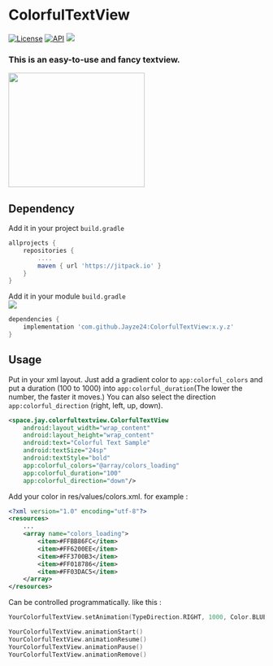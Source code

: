 # ColorfulTextView
[![License](https://img.shields.io/badge/License-Apache_2.0-orange.svg)](https://opensource.org/licenses/Apache-2.0)
[![API](https://img.shields.io/badge/API-23%2B-blue.svg?style=flat)](https://android-arsenal.com/api?level=23)
[![](https://jitpack.io/v/Jayze24/ColorfulTextView.svg)](https://jitpack.io/#Jayze24/ColorfulTextView)

### This is an easy-to-use and fancy textview.
<img src="https://github.com/Jayze24/ColorfulTextView/blob/main/sample/src/main/res/raw/colorfult_textview_sample.gif" width="268" height="225">

## Dependency
Add it in your project `build.gradle` 
```gradle
allprojects {
    repositories {
        ....
        maven { url 'https://jitpack.io' }
    }
}
```
Add it in your module `build.gradle`    
[![](https://jitpack.io/v/Jayze24/ColorfulTextView.svg)](https://jitpack.io/#Jayze24/ColorfulTextView)
```gradle
dependencies {
    implementation 'com.github.Jayze24:ColorfulTextView:x.y.z'
}
```
## Usage
Put in your xml layout. Just add a gradient color to `app:colorful_colors` and put a duration (100 to 1000) into `app:colorful_duration`(The lower the number, the faster it moves.) You can also select the direction `app:colorful_direction` (right, left, up, down).
```xml
<space.jay.colorfultextview.ColorfulTextView
    android:layout_width="wrap_content"
    android:layout_height="wrap_content"
    android:text="Colorful Text Sample"
    android:textSize="24sp"
    android:textStyle="bold"
    app:colorful_colors="@array/colors_loading"
    app:colorful_duration="100"
    app:colorful_direction="down"/>
```
Add your color in res/values/colors.xml. for example :
```xml
<?xml version="1.0" encoding="utf-8"?>
<resources>
	...
    <array name="colors_loading">
        <item>#FFBB86FC</item>
        <item>#FF6200EE</item>
        <item>#FF3700B3</item>
        <item>#FF018786</item>
        <item>#FF03DAC5</item>
    </array>
</resources>
```
Can be controlled programmatically. like this : 
```kotlin
YourColorfulTextView.setAnimation(TypeDirection.RIGHT, 1000, Color.BLUE, Color.GRAY, Color.GREEN, Color.CYAN)

YourColorfulTextView.animationStart()
YourColorfulTextView.animationResume()
YourColorfulTextView.animationPause()
YourColorfulTextView.animationRemove()
```

